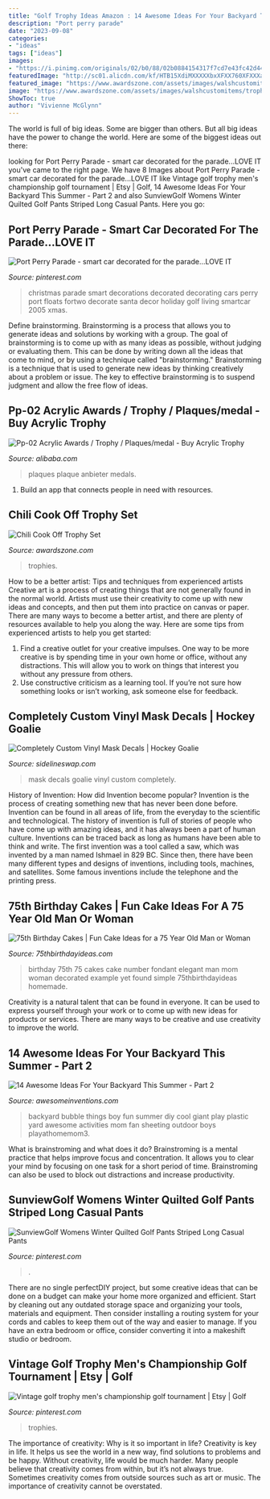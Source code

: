 ```yaml
---
title: "Golf Trophy Ideas Amazon : 14 Awesome Ideas For Your Backyard This Summer"
description: "Port perry parade"
date: "2023-09-08"
categories:
- "ideas"
tags: ["ideas"]
images:
- "https://i.pinimg.com/originals/02/b0/88/02b0884154317f7cd7e43fc42d4455ef.jpg"
featuredImage: "http://sc01.alicdn.com/kf/HTB15XdiMXXXXXbxXFXX760XFXXXa/200569868/HTB15XdiMXXXXXbxXFXX760XFXXXa.png"
featured_image: "https://www.awardszone.com/assets/images/walshcustomitems/trophies/cooking/chili-cook-off.jpg"
image: "https://www.awardszone.com/assets/images/walshcustomitems/trophies/cooking/chili-cook-off.jpg"
ShowToc: true
author: "Vivienne McGlynn"
---
```



The world is full of big ideas. Some are bigger than others. But all big ideas have the power to change the world. Here are some of the biggest ideas out there:

	

		
looking for Port Perry Parade - smart car decorated for the parade...LOVE IT you've came to the right page. We have 8 Images about Port Perry Parade - smart car decorated for the parade...LOVE IT like Vintage golf trophy men&#039;s championship golf tournament | Etsy | Golf, 14 Awesome Ideas For Your Backyard This Summer - Part 2 and also SunviewGolf Womens Winter Quilted Golf Pants Striped Long Casual Pants. Here you go:
		
    
## Port Perry Parade - Smart Car Decorated For The Parade...LOVE IT

<img loading=lazy src="https://i.pinimg.com/originals/ae/0f/14/ae0f14fe36443b8b9fecfd411252e228.jpg" onerror="this.onerror=null;this.src='https://tse4.mm.bing.net/th?id=OIP.aGLUPUw7N1RJQ7dXhc3g2QHaGl&amp;pid=15.1';" alt="Port Perry Parade - smart car decorated for the parade...LOVE IT">

_Source: pinterest.com_

>christmas parade smart decorations decorated decorating cars perry port floats fortwo decorate santa decor holiday golf living smartcar 2005 xmas. 

	

Define brainstorming.
Brainstorming is a process that allows you to generate ideas and solutions by working with a group. The goal of brainstorming is to come up with as many ideas as possible, without judging or evaluating them. This can be done by writing down all the ideas that come to mind, or by using a technique called "brainstorming." Brainstorming is a technique that is used to generate new ideas by thinking creatively about a problem or issue. The key to effective brainstorming is to suspend judgment and allow the free flow of ideas.

    
## Pp-02 Acrylic Awards / Trophy / Plaques/medal - Buy Acrylic Trophy

<img loading=lazy src="http://sc01.alicdn.com/kf/HTB15XdiMXXXXXbxXFXX760XFXXXa/200569868/HTB15XdiMXXXXXbxXFXX760XFXXXa.png" onerror="this.onerror=null;this.src='https://tse2.mm.bing.net/th?id=OIP.Uo9XUsLxsIaJ8Soo66zmcgHaLK&amp;pid=15.1';" alt="Pp-02 Acrylic Awards / Trophy / Plaques/medal - Buy Acrylic Trophy">

_Source: alibaba.com_

>plaques plaque anbieter medals. 

	

1. Build an app that connects people in need with resources.

    
## Chili Cook Off Trophy Set

<img loading=lazy src="https://www.awardszone.com/assets/images/walshcustomitems/trophies/cooking/chili-cook-off.jpg" onerror="this.onerror=null;this.src='https://tse1.mm.bing.net/th?id=OIP.elvZJ4T5i_YbQRsD15ZcNAHaHK&amp;pid=15.1';" alt="Chili Cook Off Trophy Set">

_Source: awardszone.com_

>trophies. 

	

How to be a better artist: Tips and techniques from experienced artists
Creative art is a process of creating things that are not generally found in the normal world. Artists must use their creativity to come up with new ideas and concepts, and then put them into practice on canvas or paper. There are many ways to become a better artist, and there are plenty of resources available to help you along the way. Here are some tips from experienced artists to help you get started: 
1. Find a creative outlet for your creative impulses. One way to be more creative is by spending time in your own home or office, without any distractions. This will allow you to work on things that interest you without any pressure from others. 
2. Use constructive criticism as a learning tool. If you’re not sure how something looks or isn’t working, ask someone else for feedback.

    
## Completely Custom Vinyl Mask Decals | Hockey Goalie

<img loading=lazy src="https://images.sidelineswap.com/production/005/568/867/3946ae5497f14bda_small.jpeg" onerror="this.onerror=null;this.src='https://tse3.mm.bing.net/th?id=OIP.Nm9vNin00kidVoGNSs3sYQHaHa&amp;pid=15.1';" alt="Completely Custom Vinyl Mask Decals | Hockey Goalie">

_Source: sidelineswap.com_

>mask decals goalie vinyl custom completely. 

	

History of Invention: How did Invention become popular?
Invention is the process of creating something new that has never been done before. Invention can be found in all areas of life, from the everyday to the scientific and technological. The history of invention is full of stories of people who have come up with amazing ideas, and it has always been a part of human culture. Inventions can be traced back as long as humans have been able to think and write. The first invention was a tool called a saw, which was invented by a man named Ishmael in 829 BC. Since then, there have been many different types and designs of inventions, including tools, machines, and satellites. Some famous inventions include the telephone and the printing press.

    
## 75th Birthday Cakes | Fun Cake Ideas For A 75 Year Old Man Or Woman

<img loading=lazy src="http://www.75thbirthdayideas.com/wp-content/uploads/2014/10/Homemade-Number-75-Cake-for-Women.jpg" onerror="this.onerror=null;this.src='https://tse1.mm.bing.net/th?id=OIP.OchI8Qw-_Pkz1S6IrU5A4gAAAA&amp;pid=15.1';" alt="75th Birthday Cakes | Fun Cake Ideas for a 75 Year Old Man or Woman">

_Source: 75thbirthdayideas.com_

>birthday 75th 75 cakes cake number fondant elegant man mom woman decorated example yet found simple 75thbirthdayideas homemade. 

	

Creativity is a natural talent that can be found in everyone. It can be used to express yourself through your work or to come up with new ideas for products or services. There are many ways to be creative and use creativity to improve the world.

    
## 14 Awesome Ideas For Your Backyard This Summer - Part 2

<img loading=lazy src="http://www.awesomeinventions.com/wp-content/uploads/2015/04/giant-bubble.jpg" onerror="this.onerror=null;this.src='https://tse2.mm.bing.net/th?id=OIP.FDKdxb8k4pGWfq8PjJyBnAHaJ3&amp;pid=15.1';" alt="14 Awesome Ideas For Your Backyard This Summer - Part 2">

_Source: awesomeinventions.com_

>backyard bubble things boy fun summer diy cool giant play plastic yard awesome activities mom fan sheeting outdoor boys playathomemom3. 

	

What is brainstroming and what does it do?
Brainstroming is a mental practice that helps improve focus and concentration. It allows you to clear your mind by focusing on one task for a short period of time. Brainstroming can also be used to block out distractions and increase productivity.

    
## SunviewGolf Womens Winter Quilted Golf Pants Striped Long Casual Pants

<img loading=lazy src="https://i.pinimg.com/736x/d1/a2/1d/d1a21d9ecb1bbbf756e776dc442de61b.jpg" onerror="this.onerror=null;this.src='https://tse2.mm.bing.net/th?id=OIP.bsm_d6JEjxHX-ZnDaxkcGwHaK8&amp;pid=15.1';" alt="SunviewGolf Womens Winter Quilted Golf Pants Striped Long Casual Pants">

_Source: pinterest.com_

>. 

	

There are no single perfectDIY project, but some creative ideas that can be done on a budget can make your home more organized and efficient. Start by cleaning out any outdated storage space and organizing your tools, materials and equipment. Then consider installing a routing system for your cords and cables to keep them out of the way and easier to manage. If you have an extra bedroom or office, consider converting it into a makeshift studio or bedroom.

    
## Vintage Golf Trophy Men&#039;s Championship Golf Tournament | Etsy | Golf

<img loading=lazy src="https://i.pinimg.com/originals/02/b0/88/02b0884154317f7cd7e43fc42d4455ef.jpg" onerror="this.onerror=null;this.src='https://tse2.mm.bing.net/th?id=OIP.0XOlf6cAJmecI4fNiZVcFQHaJ4&amp;pid=15.1';" alt="Vintage golf trophy men&#039;s championship golf tournament | Etsy | Golf">

_Source: pinterest.com_

>trophies. 

	

The importance of creativity: Why is it so important in life?
Creativity is key in life. It helps us see the world in a new way, find solutions to problems and be happy. Without creativity, life would be much harder. Many people believe that creativity comes from within, but it’s not always true. Sometimes creativity comes from outside sources such as art or music. The importance of creativity cannot be overstated.

